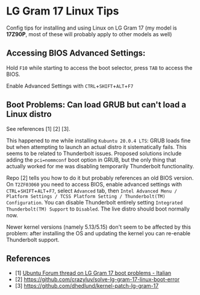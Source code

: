 # LG Gram 17 Linux Tips

Config tips for installing and using Linux on LG Gram 17 (my model is **17Z90P**, most of these will probably apply to other models as well)



## Accessing BIOS Advanced Settings:

Hold ```F10``` while starting to access the boot selector, press ```TAB``` to access the BIOS.

Enable Advanced Settings with ```CTRL```+```SHIFT```+```ALT```+```F7```


## Boot Problems: Can load GRUB but can't load a Linux distro

See references [1] [2] [3].

This happened to me while installing ```Kubuntu 20.0.4 LTS```: GRUB loads fine but when attempting to launch an actual distro it sistematically fails.
This seems to be related to Thunderbolt issues. Proposed solutions include adding the ```pci=nommconf``` boot option in GRUB, but the only thing that actually worked for me was disabling temporarily Thunderbolt functionality.

Repo [2] tells you how to do it but probably references an old BIOS version. On ```T2ZF03060``` you need to access BIOS, enable advanced settings with ```CTRL```+```SHIFT```+```ALT```+```F7```, select ```Advanced``` tab, then ```Intel Advanced Menu / Platform Settings / TCSS Platform Setting / Thunderbolt(TM) Configuration```. You can disable Thunderbolt entirely setting ```Integrated Thunderbolt(TM) Support``` to ```Disabled```.
The live distro should boot normally now.

Newer kernel versions (namely 5.13/5.15) don't seem to be affected by this problem: after installing the OS and updating the kernel you can re-enable Thunderbolt support.


## References

- [1] [Ubuntu Forum thread on LG Gram 17 boot problems - Italian](https://forum.ubuntu-it.org/viewtopic.php?f=30&p=5301964)
- [2] https://github.com/crazyluv/solve-lg-gram-17-linux-boot-error
- [3] https://github.com/dhedlund/kernel-patch-lg-gram-17
